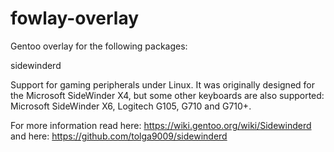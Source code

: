 # fowlay-overlay
Gentoo overlay for the following packages:

sidewinderd

Support for gaming peripherals under Linux. It was originally designed for the Microsoft SideWinder X4, but some other keyboards are also supported: Microsoft SideWinder X6, Logitech G105, G710 and G710+.

For more information read here: https://wiki.gentoo.org/wiki/Sidewinderd and here: https://github.com/tolga9009/sidewinderd

